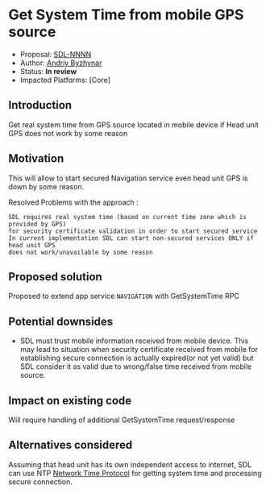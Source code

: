 
# Get System Time from mobile GPS source

* Proposal: [SDL-NNNN](NNNN-GetSystemTime_from_mobile_navigation_app.md)
* Author: [Andriy Byzhynar](https://github.com/AByzhynar)
* Status: **In review**
* Impacted Platforms: [Core]

## Introduction

Get real system time from GPS source located in mobile device if Head unit GPS does not work by some reason


## Motivation

This will allow to start secured Navigation service even head unit GPS is down by some reason. 


Resolved Problems with the approach :

    SDL requires real system time (based on current time zone which is provided by GPS) 
    for security certificate validation in order to start secured service
    In current implementation SDL can start non-secured services ONLY if head unit GPS 
    does not work/unavailable by some reason

## Proposed solution

Proposed to extend app service `NAVIGATION` with GetSystemTime RPC

 
## Potential downsides

 - SDL must trust mobile information received from mobile device. 
   This may lead to situation when security certificate received from mobile for establishing secure connection is actually expired(or not yet valid) 
   but SDL consider it as valid due to wrong/false time received from mobile source.

## Impact on existing code

 Will require handling of additional GetSystemTime request/response
 
## Alternatives considered

Assuming that head unit has its own independent access to internet, 
SDL can use NTP [Network Time Protocol](https://en.wikipedia.org/wiki/Network_Time_Protocol) for getting system time and processing secure connection.
